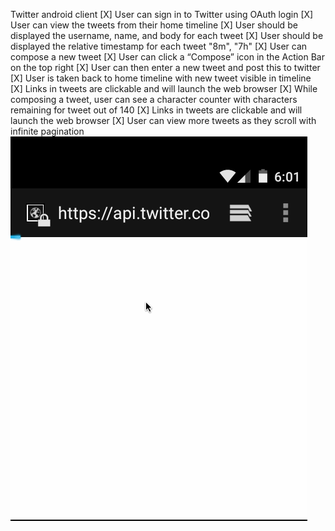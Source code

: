 Twitter android client
[X] User can sign in to Twitter using OAuth login
[X] User can view the tweets from their home timeline
[X] User should be displayed the username, name, and body for each tweet
[X] User should be displayed the relative timestamp for each tweet "8m", "7h"
[X] User can compose a new tweet
[X] User can click a “Compose” icon in the Action Bar on the top right
[X] User can then enter a new tweet and post this to twitter
[X] User is taken back to home timeline with new tweet visible in timeline
[X] Links in tweets are clickable and will launch the web browser
[X] While composing a tweet, user can see a character counter with characters remaining for tweet out of 140
[X] Links in tweets are clickable and will launch the web browser
[X] User can view more tweets as they scroll with infinite pagination
![Video Walkthrough](walkthrough.gif)
